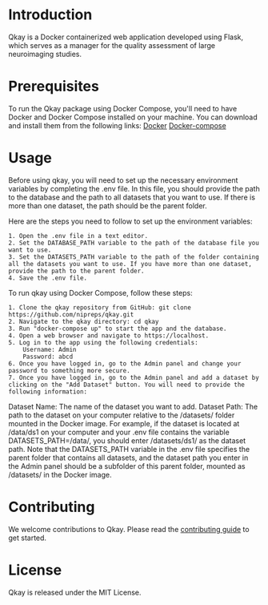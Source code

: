 # Introduction
Qkay is a Docker containerized web application developed using Flask, which serves as a manager for the quality assessment of large neuroimaging studies.

# Prerequisites
To run the Qkay package using Docker Compose, you'll need to have Docker and Docker Compose installed on your machine. You can download and install them from the following links:
[Docker](https://docs.docker.com/get-docker/)
[Docker-compose](https://docs.docker.com/compose/install/)
# Usage
Before using qkay, you will need to set up the necessary environment variables by completing the .env file. In this file, you should provide the path to the database and the path to all datasets that you want to use. If there is more than one dataset, the path should be the parent folder.

Here are the steps you need to follow to set up the environment variables:

    1. Open the .env file in a text editor.
    2. Set the DATABASE_PATH variable to the path of the database file you want to use.
    3. Set the DATASETS_PATH variable to the path of the folder containing all the datasets you want to use. If you have more than one dataset, provide the path to the parent folder.
    4. Save the .env file.

To run qkay using Docker Compose, follow these steps:

    1. Clone the qkay repository from GitHub: git clone https://github.com/nipreps/qkay.git
    2. Navigate to the qkay directory: cd qkay
    3. Run "docker-compose up" to start the app and the database.
    4. Open a web browser and navigate to https://localhost.
    5. Log in to the app using the following credentials:
        Username: Admin
        Password: abcd
    6. Once you have logged in, go to the Admin panel and change your password to something more secure.
    7. Once you have logged in, go to the Admin panel and add a dataset by clicking on the "Add Dataset" button. You will need to provide the following information:
Dataset Name: The name of the dataset you want to add.
Dataset Path: The path to the dataset on your computer relative to the /datasets/ folder mounted in the Docker image. For example, if the dataset is located at /data/ds1 on your computer and your .env file contains the variable DATASETS_PATH=/data/, you should enter /datasets/ds1/ as the dataset path. Note that the DATASETS_PATH variable in the .env file specifies the parent folder that contains all datasets, and the dataset path you enter in the Admin panel should be a subfolder of this parent folder, mounted as /datasets/ in the Docker image.

# Contributing
We welcome contributions to Qkay. Please read the [contributing guide](https://github.com/nipreps/qkay/blob/docker-version/CONTRIBUTING.md) to get started.
# License
Qkay is released under the MIT License.
